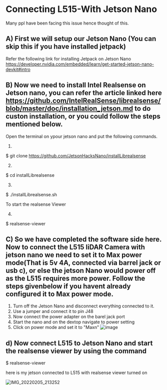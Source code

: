 # Connecting L515-With Jetson Nano

Many ppl have been facing this issue hence thought of this.


## A) First we will setup our Jetson Nano (You can skip this if you have installed jetpack)

Refer the following link for installing Jetpack on Jetson Nano https://developer.nvidia.com/embedded/learn/get-started-jetson-nano-devkit#intro


## B) Now we need to install Intel Realsense on Jetson nano, you can refer the article linked here https://github.com/IntelRealSense/librealsense/blob/master/doc/installation_jetson.md to do custon installation, or you could follow the steps mentioned below.

Open the terminal on ypour jetson nano and put the following commands.


1)
$ git clone https://github.com/JetsonHacksNano/installLibrealsense


2)
$ cd installLibrealsense


3)
$ ./installLibrealsense.sh


To start the realsense Viewer

4)
$ realsense-viewer


## C) So we have completed the software side here. Now to connect the L515 liDAR Camera with jetson nano we need to set it to Max power mode(That is 5v 4A, connected via barrel jack or usb c), or else the jetson Nano would power off as the L515 requires more power. Follow the steps givenbelow if you havent already configured it to Max power mode.

1. Turn off the Jetson Nano and disconnect everything connected to it.
2. Use a jumper and connect it to pin J48
3. Now connect the power adapter on the barel jack port
4. Start the nano and on the dextop navigate to power setting
5. Click on power mode and set it to "Maxn"
![image](https://user-images.githubusercontent.com/59818448/163683974-dc018db2-e87c-4379-bf2d-ced5e761f7fe.png)

## d) Now connect L515 to Jetson Nano and start the realsense viewer by using the command  

$ realsense-viewer 


here is my jetson connected to L515 with realsense viewer turned on

![IMG_20220205_213252](https://user-images.githubusercontent.com/59818448/163684045-83e1ecc5-36d4-4269-8d4c-98c2763bd09c.jpg)



